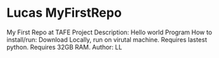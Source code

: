 # Lucas MyFirstRepo
My First Repo at TAFE
Project Description: Hello world Program
How to install/run: Download Locally, run on virutal machine. Requires lastest python. Requires 32GB RAM.
Author: LL
